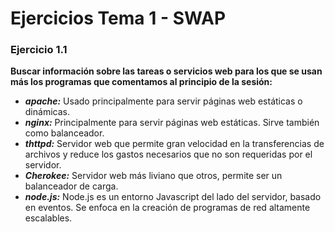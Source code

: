 # Ejercicios Tema 1 - SWAP

### Ejercicio 1.1
**Buscar información sobre las tareas o servicios web para los que se usan más los programas que comentamos al principio de la sesión:**  
* ***apache:*** Usado principalmente para servir páginas web estáticas o dinámicas.
* ***nginx:*** Principalmente para servir páginas web estáticas. Sirve también como balanceador.
* ***thttpd:*** Servidor web que permite gran velocidad en la transferencias de archivos y reduce los gastos necesarios que no son requeridas por el servidor.
* ***Cherokee:*** Servidor web más liviano que otros, permite ser un balanceador de carga.
* ***node.js:*** Node.js es un entorno Javascript del lado del servidor, basado en eventos. Se enfoca en la creación de programas de red altamente escalables.